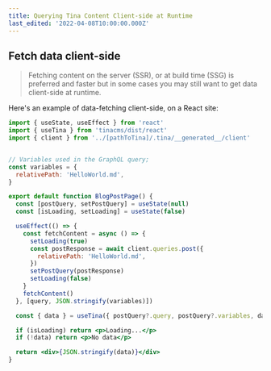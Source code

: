 ```yaml
---
title: Querying Tina Content Client-side at Runtime
last_edited: '2022-04-08T10:00:00.000Z'
---
```


## Fetch data client-side

> Fetching content on the server (SSR), or at build time (SSG) is preferred and faster but in some cases you may still want to get data client-side at runtime.

Here's an example of data-fetching client-side, on a React site:

```jsx
import { useState, useEffect } from 'react'
import { useTina } from 'tinacms/dist/react'
import { client } from '../[pathToTina]/.tina/__generated__/client'


// Variables used in the GraphQL query;
const variables = {
  relativePath: 'HelloWorld.md',
}

export default function BlogPostPage() {
  const [postQuery, setPostQuery] = useState(null)
  const [isLoading, setLoading] = useState(false)

  useEffect(() => {
    const fetchContent = async () => {
      setLoading(true)
      const postResponse = await client.queries.post({
        relativePath: 'HelloWorld.md',
      })
      setPostQuery(postResponse)
      setLoading(false)
    }
    fetchContent()
  }, [query, JSON.stringify(variables)])

  const { data } = useTina({ postQuery?.query, postQuery?.variables, data: postQuery?.data })

  if (isLoading) return <p>Loading...</p>
  if (!data) return <p>No data</p>

  return <div>{JSON.stringify(data)}</div>
}
```

